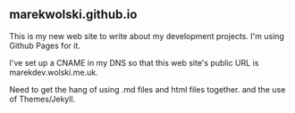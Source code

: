 ## marekwolski.github.io

This is my new web site to write about my development projects.
I'm using Github Pages for it.

I've set up a CNAME in my DNS so that this web site's public URL is marekdev.wolski.me.uk.

Need to get the hang of using .md files and html files together.
and the use of Themes/Jekyll.
